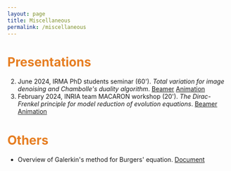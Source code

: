 ```yaml
---
layout: page
title: Miscellaneous
permalink: /miscellaneous
---
```


# <span style="color:#e67e22"> Presentations </span>

2. June 2024, IRMA PhD students seminar (60'). *Total variation for image denoising and Chambolle's duality algorithm*. [Beamer](https://seafile.unistra.fr/f/c7ba65d63169455dbf64/) [Animation](https://seafile.unistra.fr/d/41801c0194eb49cbbe22/)
1. February 2024, INRIA team MACARON workshop (20'). *The Dirac-Frenkel principle for model reduction of evolution equations*. [Beamer](https://seafile.unistra.fr/f/28df2f00361f44cc88ac/) [Animation](https://seafile.unistra.fr/d/63ff6fa3139e4d2bbdec/)

# <span style="color:#e67e22"> Others </span>

- Overview of Galerkin's method for Burgers' equation. [Document](https://seafile.unistra.fr/f/b72ea8591f65402caed2/)
